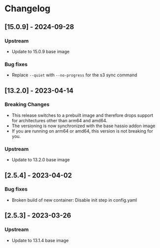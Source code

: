 # Changelog

## [15.0.9] - 2024-09-28

### Upstream
- Update to 15.0.9 base image

### Bug fixes
- Replace `--quiet` with `--no-progress` for the s3 sync command

## [13.2.0] - 2023-04-14

### Breaking Changes

- This release switches to a prebuilt image and therefore drops support for architectures other than arm64 and amd64.
- The versioning is now synchronized with the base hassio addon image
- If you are running on arm64 or amd64, this version is not breaking for you.

### Upstream
- Update to 13.2.0 base image

## [2.5.4] - 2023-04-02
### Bug fixes
- Broken build of new container: Disable init step in config.yaml 

## [2.5.3] - 2023-03-26
### Upstream
- Update to 13.1.4 base image 

